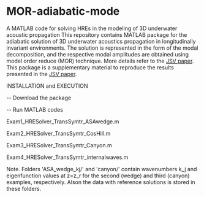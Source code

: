 # MOR-adiabatic-mode
A MATLAB code for solving HREs in the modeling of 3D underwater acoustic propagation
This repository contains MATLAB package for the adiabatic solution of 3D underwater acoustics propagation in longitudinally invariant environments. The solution is represented in the form of the modal decomposition, and the respective modal amplitudes are obtained using model order reduce (MOR) technique. More details refer to the [JSV paper](https://doi.org/10.1016/j.jsv.2024.118617). This package is a supplementary material to reproduce the results presented in the [JSV paper](https://doi.org/10.1016/j.jsv.2024.118617).

INSTALLATION and EXECUTION

-- Download the package

-- Run MATLAB codes

Exam1_HRESolver_TransSymtr_ASAwedge.m

Exam2_HRESolver_TransSymtr_CosHill.m

Exam3_HRESolver_TransSymtr_Canyon.m

Exam4_HRESolver_TransSymtr_internalwaves.m


Note. Folders 'ASA_wedge_kj/' and 'canyon/' contain wavenumbers k_j and eigenfunction values at z=z_r for the second (wedge) and third (canyon) examples, respectively. Alson the data with reference solutions is stored in these folders.
